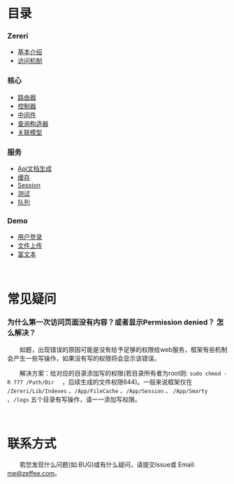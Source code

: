 # 目录

### Zereri

- [基本介绍](./Document/introduction.md)
- [访问机制](./Document/visit.md)



### 核心

- [路由器](./Document/route.md)
- [控制器](./Document/controller.md)
- [中间件](./Document/middleware.md)
- [查询构造器](./Document/db.md)
- [关联模型](./Document/model.md)



### 服务

- [Api文档生成](./Document/api.md)
- [缓存](./Document/cache.md)
- [Session](./Document/session.md)
- [测试](./Document/test.md)
- [队列](./Document/queue.md)


### Demo

- [用户登录](./Document/demo_login.md)
- [文件上传](./Document/demo_upload.md)
- [富文本](./Document/demo_editor.md)

<br/>

# 常见疑问

### 为什么第一次访问页面没有内容？或者显示Permission denied？ 怎么解决？

    如题，出现错误的原因可能是没有给予足够的权限给web服务，框架有些机制会产生一些写操作，如果没有写的权限将会显示该错误。

    解决方案：给对应的目录添加写的权限(若目录所有者为root则:  `sudo chmod -R 777 /Path/Dir  ` ，后续生成的文件权限644)。一般来说框架仅在 `/Zereri/Lib/Indexes` 、`/App/FileCache` 、`/App/Session`  、 `/App/Smarty` 、`/logs` 五个目录有写操作，请一一添加写权限。

<br/>

# 联系方式

    若您发现什么问题(如:BUG)或有什么疑问，请提交Issue或 Email: me@zeffee.com。